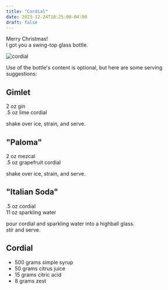 ```yaml
---
title: "Cordial"
date: 2023-12-24T18:25:00-04:00
draft: false
---
```


Merry Christmas!  
I got you a swing-top glass bottle.  

![cordial](/img/cordial.png)

Use of the bottle's content is optional, but here are some serving suggestions:

## Gimlet

2 oz gin  
.5 oz lime cordial  

shake over ice, strain, and serve.  

## "Paloma"

2 oz mezcal  
.5 oz grapefruit cordial  

shake over ice, strain, and serve.  

## "Italian Soda"

.5 oz cordial  
11 oz sparkling water  

pour cordial and sparkling water into a highball glass.  
stir and serve.  

## Cordial

- 500 grams simple syrup
- 50 grams citrus juice
- 15 grams citric acid
- 8 grams zest
